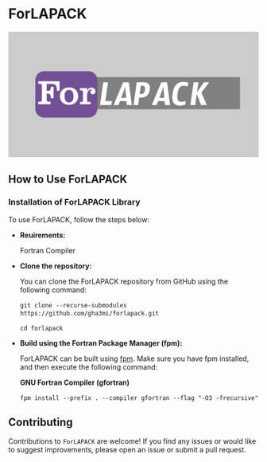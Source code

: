 # ForLAPACK

![ForLAPACK](media/logo.png)

## How to Use ForLAPACK

### Installation of ForLAPACK Library

To use ForLAPACK, follow the steps below:

- **Reuirements:**

  Fortran Compiler

- **Clone the repository:**

   You can clone the ForLAPACK repository from GitHub using the following command:

   ```shell
   git clone --recurse-submodules https://github.com/gha3mi/forlapack.git
   ```

   ```shell
   cd forlapack
   ```

- **Build using the Fortran Package Manager (fpm):**

   ForLAPACK can be built using [fpm](https://github.com/fortran-lang/fpm).
   Make sure you have fpm installed, and then execute the following command:

  **GNU Fortran Compiler (gfortran)**

   ```shell
   fpm install --prefix . --compiler gfortran --flag "-O3 -frecursive"
   ```

## Contributing

Contributions to `ForLAPACK` are welcome!
If you find any issues or would like to suggest improvements,
please open an issue or submit a pull request.
